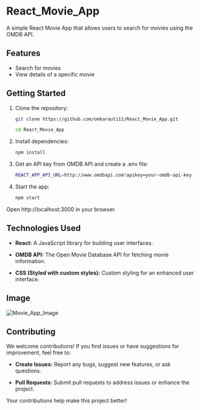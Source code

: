 # React_Movie_App

A simple React Movie App that allows users to search for movies using the OMDB API.

## Features

- Search for movies 
- View details of a specific movie 

## Getting Started

1. Clone the repository:

   ```bash
   git clone https://github.com/omkarauti11/React_Movie_App.git
   
   cd React_Movie_App
2. Install dependencies:
   ```bash
   npm install

3. Get an API key from OMDB API and create a .env file:
   ```bash
   REACT_APP_API_URL=http://www.omdbapi.com?apikey=your-omdb-api-key
4. Start the app:
   ```bash
   npm start

Open http://localhost:3000 in your browser.

## Technologies Used

- **React:** A JavaScript library for building user interfaces.

- **OMDB API:** The Open Movie Database API for fetching movie information.

- **CSS (Styled with custom styles):** Custom styling for an enhanced user interface.

## Image

![Movie_App_Image](https://github.com/omkarauti11/React_Movie_App/assets/122270586/61d2fe4c-2b26-429e-8cb3-21b2dd6c4d81)


## Contributing

We welcome contributions! If you find issues or have suggestions for improvement, feel free to:

- **Create Issues:** Report any bugs, suggest new features, or ask questions.

- **Pull Requests:** Submit pull requests to address issues or enhance the project.

Your contributions help make this project better!



